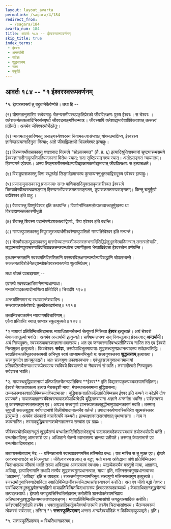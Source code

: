 ```yaml
---
layout: layout_avarta
permalink: /sagara/4/184
redirect_from:
  - /sagara/184
avarta_num: 184
title: आवर्तः १८४ -- ईश्वरस्वरूपवर्णनम्
skip_title: true
index_terms: 
 - ईश्वरः
 - अन्तर्यामी
 - सर्वज्ञः
 - शुद्धसत्त्वम्
 - सत्ता
 - स्फूर्तिः
---
```


## आवर्तः १८४ -- *१ ईश्वरस्वरूपवर्णनम्

<div class="footnote" markdown="1">
*१. ईश्वरस्वरूपं तु बहुधानेकैर्वर्ण्यते। तथा हि --

(१) योगमतानुसारिण
स्त्वेवमाहुः चैतन्यसमीपस्थप्रकृतिप्रेरको जीवविलक्षणः पुरुष ईश्वरः। स चेश्वरः
। क्लेशकर्मतत्फलादिभिरसंस्पृष्टो जीववदसङ्गश्चिन्मात्रः। जीवस्यापि क्लेशाद्यभावेष्वविवेकवशात् तत्सत्त्वं प्रतीयते। अयमेव जीवेश्वरयोर्भेदहेतुः।

(२) न्यायमतानुसारिणस्तु असङ्गस्येश्वरस्य नियामकत्वासंभवात् योगमतमाक्षिप्य, ईश्वरस्य ज्ञानेच्छाप्रयत्नादिगुणा नित्याः; अतो जीवाद्विलक्षणो भिन्नश्वेश्वर
इत्याहुः।

(३) हिरण्यगर्भोपासकास्तु
श्वज्ञानाद नित्यत्वे "सोऽकामयत"
(तै. ब्र. ६) इत्यादिश्रुतिवाक्यानां सृष्ट्यारम्भसमये ईश्वरज्ञानादीनामुत्पत्तिप्रतिपादकानां
विरोधः स्यात्; सदा सृष्टिप्रसङ्गश्च स्यात्। अतोऽसङ्गतं न्यायमतम्। हिरण्यगर्भ
एवेश्वरः। अस्य लिङ्गशरीरसत्त्वेऽप्यविद्याकामकर्माद्यभावात् जीवविलक्षणः स इत्याचक्षते।

(४) विराडुपासकास्तु विना स्थूलदेहं लिङ्गदेहमात्रस्य कुत्राप्यननुभूतत्वाद्विराद्दुरुष एवेश्वर इत्याहुः।

(५) प्रजापत्युपासकास्तु
प्रजाकामाः सन्तः पाणिपादादियुक्तप्राकृतशरीरवत ईश्वरत्वे क्रिम्यादेरपीश्वरत्वप्रसङ्गात् हिरण्यगर्भोपासकमतमसङ्गतम्,
डुपासकमतमप्यसङ्गतम्। किन्तु चतुर्मुखो ब्रह्मैवेश्वर इति प्राहुः।

(६) वैष्णवास्तु
विष्णुरेवेश्वर इति कथयन्ति।
विष्णोर्नाभिकमलोत्पन्नत्वाच्चतुर्मुखस्य
था
विराब्रह्मणस्तत्कारणीभूतो

(७) शैवास्तु शिवस्य पदान्वेषणेऽशक्तत्वाद्विष्णोः, शिव एवेश्वर इति वदन्ति।

(८) गणपत्युपासकास्तु
त्रिपुरासुरजयार्थमीश्वरेणाप्युपासितो
गणपतिरेवेश्वर इति मन्यन्ते।

(९) भैरवमैरालाद्युपासकास्तु
मारणोच्चाटनवशीकरणस्तम्भनादिसिद्धिहेतुभूतभैरवादिमन्त्रान्
तत्तत्स्तोत्राणि,
तद्धवनतर्पणपुरश्चरणादिप्रतिपादकतन्त्रग्रन्थांश्च
प्रमाणीकृत्य भैरवादिदेवता ईश्वरत्वेन वर्णयन्ति।

इत्थमनन्तमतानि
स्वस्वमतिविलसितानि परस्परविलक्षणान्यन्योन्यविरुद्धानि
चोपलभ्यन्ते। सकलमताविरोधेनैतद्ग्रन्थोक्तेश्वरस्वरूपमेव श्रुत्यभिप्रेतम्।

तथा चोक्तं पञ्चदश्याम् --

एवमन्ये स्वस्वपक्षाभिमानेनान्यथान्यथा।  
मन्त्रार्थवादकल्पादीनाश्रित्य प्रतिपेदिरे॥ चित्रदीपे १२०॥

अन्तर्यामिणमारभ्य स्थावरान्तेशवादिनः।  
सन्त्यश्वत्थार्कवंशादेः कुलदैवतदर्शनात्॥ १२१॥

तत्त्वनिश्चयकामेन न्यायागमविचारिणाम्।  
एकैव प्रतिपत्तिः स्यात् साप्यत्र स्फुटमुच्यते॥ १२२॥
</div>

*२ मायायां प्रतिबिम्बितचिदाभासः
मायाधिष्ठानचैतन्यं चेत्युभयं मिलित्वा **ईश्वर** इत्युच्यते। अयं चेश्वरो मेघाकाशतुल्यो भवति। अयमेव अन्तर्यामी इत्युच्यते। सर्वेषामन्तःस्थः सन्
नियन्तृत्वात् प्रेरकत्वाद् **अन्तर्यामी**। अयं नित्यमुक्तः, स्वस्वरूपावारकाज्ञानाभावात्तस्य। अत एव जन्ममरणादिबन्धप्रतीतिरस्य नास्ति तत एव
ईश्वरो नित्यमुक्त इत्युच्यते। किञ्चेश्वरः **सर्वज्ञः**, तस्योपाधिभूतमायायाः
शुद्धसत्त्वगुणप्रधानत्वादस्य सर्वज्ञत्वसिद्धिः। स्वप्रतिबन्धकीभूतरजस्तमसौ
अभिभूय स्वयं ताभ्यामनभिभूतो यः सत्त्वगुणस्तस्य **शुद्धसत्त्वम्** इत्याख्या।
सत्त्वगुणादेव ज्ञानमुत्पद्यते। अतः सत्त्वगुणः प्रकाशस्वभावः। एवंभूतसत्त्वगुणप्रधानमायायां प्रतिफलितचैतन्याभासरूपेश्वरस्य स्वविषये विषयान्तरे वा
नैवावरणं संभवति। तस्मादीश्वरो नित्यमुक्तः सर्वज्ञश्च भवति।

<div class="footnote" markdown="1">
*२. मायास्थबुद्धिवासनायां प्रतिफलितचैतन्यप्रतिबिम्ब **ईश्वर** इति विद्यारण्यकृतपञ्चदश्यामभिहितम्। ईश्वरो मेघाकाशकल्प इत्यत्र मेघसदृशी माया, मेघस्थजलसमाना
बुद्धिवासनाः; तज्जलस्थाकाशप्रतिबिम्बसमाश्चिदाभासाः। बुद्धिवासनाप्रतिफलितप्रतिबिम्बसम ईश्वर इति कथने न कोऽपि दोषः प्रसज्यते। मायारूपाज्ञानस्यैवेश्वरत्वापादकोपाधित्वेऽपि बुद्धिगतवासना अज्ञाने अन्तर्गता भवन्ति। सर्वज्ञत्वस्य तु कारणमज्ञानगतसत्त्वगुण
एव। अयञ्च सत्त्वगुणो ज्ञानरूपसकलबुद्धीनामुपादानकारणं भवति। तस्मात् सुषुप्तौ सकलबुद्धयः स्वोपादानांशे विलीयोपादानात्मनैव वर्तन्ते। उपादानरूपेणावस्थितिरेव सूक्ष्मसंस्कार
इत्युच्यते। अयमेव संस्कारो वासनेत्यपि कथ्यते। इत्थमज्ञानगतसत्त्वांशात् पृथग्वासना
। नाम न काचनास्ति। तस्माद्बुद्धिवासनाशब्देनाज्ञानस्य सत्त्वांश एव ग्राह्यः।
</div>

जीवेश्वरयोरधिष्ठानभूतं शुद्धचैतन्यं बन्धमोक्षादिनिखिलभेदशून्यं सदाकाशवदेकरसस्वभावं तयोरुभयोरपि वर्तते। बन्धमोक्षादिस्तु आभासांशे एव।
अधिष्ठाने चैतन्ये त्वाभासस्य भ्रान्त्या प्रतीयते। तस्मात् केवलाभासे एव
बन्धमोक्षादिव्यवहारः।

तत्राप्यस्त्येतावान् भेदः -- यस्मिन्नाभासे स्वरूपावरणमस्ति तस्मिन्नेव
बन्धः। यत्र नास्ति स तु मुक्त एव। ईश्वरे आवरणाभावादेव स नित्यमुक्तः। जीवेत्वावरणसत्त्वात् स बद्धः; यतो यस्या अविद्याया अंशे प्रतिबिम्बितस्य चिदाभासस्य जीवत्वं भवति तस्या अविद्याया आवारकत्वं स्वभावः।
यद्यप्येकस्यैव वस्तुनो माया, अज्ञानम्, अविद्या, इत्यादिनामानि तथापि तस्यैव
शुद्धसत्त्वगुणप्रधानत्वात् 'माया' इति, मलिनसत्त्वगुणप्रधानत्वाच्च 'अज्ञानम्',
'अविद्या’ इति च व्यवहारः। रजस्तमोगुणाभ्यामभिभूतः सत्त्वगुणो मलिनसत्त्वगुण इत्युच्यते। रजस्तमोगुणाधिक्यादेवाविद्या स्वप्रतिबिम्बितजीवरूपचिदाभासांशस्यावरणं करोति। अत एव जीवो बद्धो नेश्वरः। सर्वाधिष्ठानभूतशुद्धचैतन्यसहितो मायाप्रतिबिम्बितचिदाभासरूप ईश्वरस्तत्पदवाच्यार्थः।
केवलाधिष्ठानशुद्धचैतन्यं तत्पदलक्ष्यार्थः। ईश्वरो जगदुत्पत्तिस्थितिसंहारान्
करोतीति शास्त्रोक्तेरयमभिप्रायः अधिष्ठानभूतशुद्धचैतन्यमाकाशवदसङ्गम्।
मायाप्रतिबिम्बितचिदाभासांशो जगदुत्पत्त्यादिकं करोति। सर्वज्ञत्वादिगुणोऽपि
तस्यैव। भक्तानुग्रहादिकर्तृत्वमैश्वर्यान्तरमपि तस्यैव चिदाभासांशस्य। चैतन्यस्वरूपं त्वेकरसं सर्वसमम्। तस्मिन् *१ **सत्तास्फूर्तिप्रदत्वम्** अन्तरा अन्यदैश्वर्यादिकं न
किञ्चिदप्युपपद्यते। इति।

<div class="footnote" markdown="1">
*१. सत्तास्फूर्तिप्रदत्वम् = स्थितिभानप्रदत्वम्।
</div>


